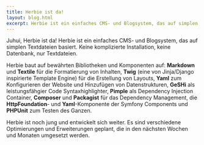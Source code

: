 ```yaml
---
title: Herbie ist da!
layout: blog.html
excerpt: Herbie ist ein einfaches CMS- und Blogsystem, das auf simplen Textdateien basiert. Keine komplizierte Installation, keine Datenbank, nur Textdateien.
---
```


Juhui, Herbie ist da! Herbie ist ein einfaches CMS- und Blogsystem, das auf
simplen Textdateien basiert. Keine komplizierte Installation, keine Datenbank,
nur Textdateien.

Herbie baut auf bewährten Bibliotheken und Komponenten auf: **Markdown** und
**Textile** für die Formatierung von Inhalten, **Twig** (eine von Jinja/Django
inspirierte Template Engine) für die Erstellung von Layouts, **Yaml** zum
Konfigurieren der Website und Hinzufügen von Datenstrukturen, **GeSHi** als
leistungsfähgier Code Syntaxhighlighter, **Pimple** als Dependency Injection
Container, **Composer** und **Packagist** für das Dependency Management, die
**HttpFoundation**- und **Yaml**-Komponente der Symfony Components und
**PHPUnit** zum Testen des Ganzen.

Herbie ist noch jung und entwickelt sich weiter. Es sind verschiedene
Optimierungen und Erweiterungen geplant, die in den nächsten Wochen und Monaten
umgesetzt werden.

